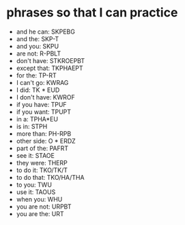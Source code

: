 # phrases so that I can practice

 * and he can: SKPEBG
 * and the: SKP-T
 * and you: SKPU
 * are not: R-PBLT
 * don't have: STKROEPBT
 * except that: TKPHAEPT
 * for the: TP-RT
 * I can't go: KWRAG
 * I did: TK * EUD
 * I don't have: KWROF
 * if you have: TPUF
 * if you want: TPUPT
 * in a: TPHA*EU
 * is in: STPH
 * more than: PH-RPB
 * other side: O * ERDZ
 * part of the: PAFRT
 * see it: STAOE
 * they were: THERP
 * to do it: TKO/TK/T
 * to do that: TKO/HA/THA
 * to you: TWU
 * use it: TAOUS
 * when you: WHU
 * you are not: URPBT
 * you are the: URT




